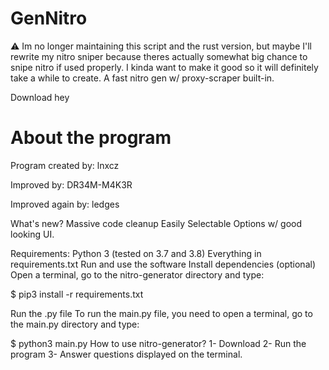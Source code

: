 # GenNitro
⚠️ Im no longer maintaining this script and the rust version, but maybe I'll rewrite my nitro sniper because theres actually somewhat big chance to snipe nitro if used properly. I kinda want to make it good so it will definitely take a while to create.  A fast nitro gen w/ proxy-scraper built-in.  

Download
hey

# About the program
Program created by: lnxcz

Improved by: DR34M-M4K3R

Improved again by: ledges



What's new?
Massive code cleanup
Easily Selectable Options w/ good looking UI.


Requirements:
Python 3 (tested on 3.7 and 3.8)
Everything in requirements.txt Run and use the software
Install dependencies (optional)
Open a terminal, go to the nitro-generator directory and type:

$ pip3 install -r requirements.txt



Run the .py file
To run the main.py file, you need to open a terminal, go to the main.py directory and type:

$ python3 main.py
How to use nitro-generator?
1- Download
2- Run the program
3- Answer questions displayed on the terminal.
